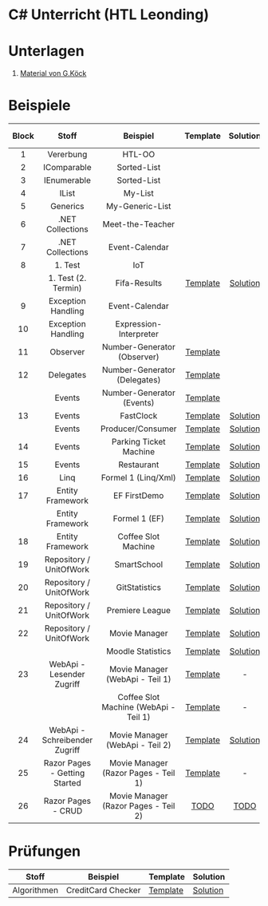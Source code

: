 
# C# Unterricht (HTL Leonding)

# Unterlagen

1. [Material von G.Köck](https://github.com/jfuerlinger/CS_IV_19_20)

# Beispiele

| Block |             Stoff             |               Beispiel                |                                             Template                                              |                                             Solution                                             |                                            Live Coding                                             |
|:-----:|:-----------------------------:|:-------------------------------------:|:-------------------------------------------------------------------------------------------------:|:------------------------------------------------------------------------------------------------:|:--------------------------------------------------------------------------------------------------:|
|   1   |           Vererbung           |                HTL-OO                 |                                                                                                   |                                                                                                  |                                                                                                    |
|   2   |          IComparable          |              Sorted-List              |                                                                                                   |                                                                                                  |                                                                                                    |
|   3   |          IEnumerable          |              Sorted-List              |                                                                                                   |                                                                                                  |                                                                                                    |
|   4   |             IList             |                My-List                |                                                                                                   |                                                                                                  |                                                                                                    |
|   5   |           Generics            |            My-Generic-List            |                                                                                                   |                                                                                                  |                                                                                                    |
|   6   |       .NET Collections        |           Meet-the-Teacher            |                                                                                                   |                                                                                                  |                                                                                                    |
|   7   |       .NET Collections        |            Event-Calendar             |                                                                                                   |                                                                                                  |                                                                                                    |
|   8   |            1. Test            |                  IoT                  |                                                                                                   |                                                                                                  |                                                                                                    |
|       |      1. Test (2. Termin)      |             Fifa-Results              |        [Template](https://github.com/jfuerlinger/csharp_samples_collections_fifa-results)         |   [Solution](https://github.com/jfuerlinger/csharp_samples_collections_fifa-results_solution)    |                                                                                                    |
|   9   |      Exception Handling       |            Event-Calendar             |                                                                                                   |                                                                                                  |                                                                                                    |
|  10   |      Exception Handling       |        Expression-Interpreter         |                                                                                                   |                                                                                                  |                                                                                                    |
|  11   |           Observer            |      Number-Generator (Observer)      |        [Template](https://github.com/jfuerlinger/csharp_samples_observer_numbergenerator)         |                                                                                                  |                                                                                                    |
|  12   |           Delegates           |     Number-Generator (Delegates)      |        [Template](https://github.com/jfuerlinger/csharp_samples_delegates_numbergenerator)        |                                                                                                  |                 [Live Coding](https://github.com/jfuerlinger/LiveCoding_20191212)                  |
|       |            Events             |       Number-Generator (Events)       |         [Template](https://github.com/jfuerlinger/csharp_samples_events_numbergenerator)          |                                                                                                  |                                                                                                    |
|  13   |            Events             |               FastClock               |        [Template](https://github.com/jfuerlinger/csharp_samples_events_fastclock-template)        |       [Solution](https://github.com/jfuerlinger/csharp_samples_events_fastclock-solution)        |                                                                                                    |
|       |            Events             |           Producer/Consumer           |    [Template](https://github.com/jfuerlinger/csharp_samples_events_producerconsumer-template)     |    [Solution](https://github.com/jfuerlinger/csharp_samples_events_producerconsumer-solution)    |                                                                                                    |
|  14   |            Events             |        Parking Ticket Machine         | [Template](https://github.com/jfuerlinger/csharp_samples_events_parking-ticket-machine-template)  | [Solution](https://github.com/jfuerlinger/csharp_samples_events_parking-ticket-machine-solution) |                                                                                                    |
|  15   |            Events             |              Restaurant               |       [Template](https://github.com/jfuerlinger/csharp_samples_events_restaurant-template)        |       [Solution](https://github.com/jfuerlinger/csharp_samples_events_restaurant-solution)       |                                                                                                    |
|  16   |             Linq              |          Formel 1 (Linq/Xml)          |         [Template](https://github.com/jfuerlinger/csharp_samples_linq-formula1-template)          |         [Solution](https://github.com/jfuerlinger/csharp_samples_linq-formula1-solution)         |                                                                                                    |
|  17   |       Entity Framework        |             EF FirstDemo              |          [Template](https://github.com/jfuerlinger/csharp_samples_ef_firstdemo-template)          |         [Solution](https://github.com/jfuerlinger/csharp_samples_ef_firstdemo-solution)          |             [Live Coding](https://github.com/jfuerlinger/POS_LiveCoding_2020-03-05_EF)             |
|       |       Entity Framework        |             Formel 1 (EF)             |          [Template](https://github.com/jfuerlinger/csharp_samples_ef_formula1-template)           |          [Solution](https://github.com/jfuerlinger/csharp_samples_ef_formula1-solution)          |                                                                                                    |
|  18   |       Entity Framework        |          Coffee Slot Machine          |      [Template](https://github.com/jfuerlinger/csharp_samples_ef_coffeeslotmachine-template)      |     [Solution](https://github.com/jfuerlinger/csharp_samples_ef_coffeeslotmachine-solution)      |             [Live Coding](https://github.com/jfuerlinger/POS_LiveCoding_2020-03-12_EF)             |
|  19   |    Repository / UnitOfWork    |              SmartSchool              |       [Template](https://github.com/jfuerlinger/csharp_samples_ef_uow_smartschool-template)       |      [Solution](https://github.com/jfuerlinger/csharp_samples_ef_uow_smartschool-solution)       |                                                                                                    |
|  20   |    Repository / UnitOfWork    |             GitStatistics             |      [Template](https://github.com/jfuerlinger/csharp_samples_ef_uow_gitstatistics-template)      |     [Solution](https://github.com/jfuerlinger/csharp_samples_ef_uow_gitstatistics-solution)      |                                                                                                    |
|  21   |    Repository / UnitOfWork    |            Premiere League            |      [Template](https://github.com/jfuerlinger/csharp_samples_ef_uow_premierleague-template)      |     [Solution](https://github.com/jfuerlinger/csharp_samples_ef_uow_premierleague-solution)      |                                                                                                    |
|  22   |    Repository / UnitOfWork    |             Movie Manager             |      [Template](https://github.com/jfuerlinger/csharp_samples_ef_uow_moviemanager-template)       |      [Solution](https://github.com/jfuerlinger/csharp_samples_ef_uow_moviemanager-solution)      |                                                                                                    |
|       |                               |           Moodle Statistics           |    [Template](https://github.com/jfuerlinger/csharp_samples_ef_uow_moodlestatistics-template)     |    [Solution](https://github.com/jfuerlinger/csharp_samples_ef_uow_moodlestatistics-solution)    |                                                 -                                                  |
|  23   |   WebApi - Lesender Zugriff   |    Movie Manager (WebApi - Teil 1)    |   [Template](https://github.com/jfuerlinger/csharp_samples_webapi_moviemanager-part1-template)    |                                                -                                                 |         [LiveCoding](https://github.com/jfuerlinger/csharp_livecoding_ef_uow_webapi-part1)         |
|       |                               | Coffee Slot Machine (WebApi - Teil 1) | [Template](https://github.com/jfuerlinger/csharp_samples_webapi_coffeeslotmachine-part1-template) |                                                -                                                 |                                                 -                                                  |
|  24   | WebApi - Schreibender Zugriff |    Movie Manager (WebApi - Teil 2)    |   [Template](https://github.com/jfuerlinger/csharp_samples_webapi_moviemanager-part2-template)    |   [Solution](https://github.com/jfuerlinger/csharp_samples_webapi_moviemanager-part2-solution)   |   [LiveCoding](https://github.com/jfuerlinger/csharp_livecoding_ef_uow_webapi-part2/tree/master)   |
|  25   | Razor Pages - Getting Started | Movie Manager (Razor Pages - Teil 1)  | [Template](https://github.com/jfuerlinger/csharp_samples_razorpages_moviemanager-part1-template)  |                                                -                                                 | [LiveCoding](https://github.com/jfuerlinger/csharp_livecoding_ef_uow_razorpages-part1/tree/master) |
|  26   |      Razor Pages - CRUD       | Movie Manager (Razor Pages - Teil 2)  |   [TODO](https://github.com/jfuerlinger/csharp_samples_razorpages_moviemanager-part1-template)    |   [TODO](https://github.com/jfuerlinger/csharp_samples_razorpages_moviemanager-part1-template)   | [LiveCoding](https://github.com/jfuerlinger/csharp_livecoding_ef_uow_razorpages-part2/tree/master) |


# Prüfungen

|    Stoff    |      Beispiel      | Template                                                                                  | Solution                                                                                  |
|:-----------:|:------------------:|-------------------------------------------------------------------------------------------|-------------------------------------------------------------------------------------------|
| Algorithmen | CreditCard Checker | [Template](https://github.com/jfuerlinger/csharp_samples_algo_creditcardchecker-template) | [Solution](https://github.com/jfuerlinger/csharp_samples_algo_creditcardchecker-solution) |

